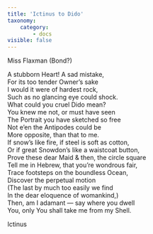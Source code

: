 ```yaml
---
title: 'Ictinus to Dido'
taxonomy:
    category:
        - docs
visible: false
---
```


<div class="author">Miss Flaxman (Bond?)</div>

A stubborn Heart! A sad mistake,  
For its too tender Owner’s sake  
I would it were of hardest rock,  
Such as no glancing eye could shock.  
What could you cruel Dido mean?  
You knew me not, or must have seen  
The Portrait you have sketched so free  
Not e’en the Antipodes could be  
More opposite, than that to me.  
If snow’s like fire, if steel is soft as cotton,  
Or if great Snowdon’s like a waistcoat button,  
Prove these dear Maid & then, the circle square  
Tell me in Hebrew, that you’re wondrous fair,  
Trace footsteps on the boundless Ocean,  
Discover the perpetual motion  
(The last by much too easily we find  
In the dear eloquence of womankind,)  
Then, am I adamant — say where you dwell  
You, only You shall take me from my Shell.  
  
Ictinus